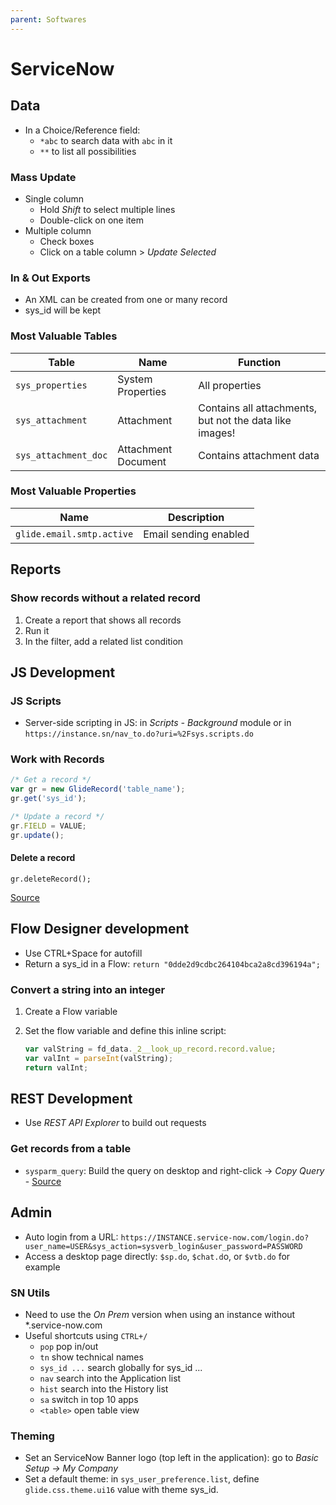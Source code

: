 ```yaml
---
parent: Softwares
---
```


# ServiceNow

## Data

* In a Choice/Reference field:
    * `*abc` to search data with `abc` in it
    * `**` to list all possibilities

### Mass Update

* Single column
    * Hold *Shift* to select multiple lines
    * Double-click on one item
* Multiple column
    * Check boxes
    * Click on a table column > *Update Selected*

### In & Out Exports

* An XML can be created from one or many record
* sys_id will be kept

### Most Valuable Tables

Table | Name | Function
-|-|-
`sys_properties` | System Properties | All properties
`sys_attachment` | Attachment | Contains all attachments, but not the data like images!
`sys_attachment_doc` | Attachment Document | Contains attachment data

### Most Valuable Properties

Name | Description
-|-
`glide.email.smtp.active` | Email sending enabled

## Reports

### Show records without a related record

1. Create a report that shows all records
2. Run it
3. In the filter, add a related list condition

## JS Development

### JS Scripts

* Server-side scripting in JS: in _Scripts - Background_ module or in `https://instance.sn/nav_to.do?uri=%2Fsys.scripts.do`

### Work with Records

```js
/* Get a record */
var gr = new GlideRecord('table_name');     
gr.get('sys_id');

/* Update a record */
gr.FIELD = VALUE;
gr.update();
```

#### Delete a record

 `gr.deleteRecord();`

[Source](https://servicenowguru.com/scripting/gliderecord-query-cheat-sheet/)

## Flow Designer development

* Use CTRL+Space for autofill
* Return a sys_id in a Flow: `return "0dde2d9cdbc264104bca2a8cd396194a";`

### Convert a string into an integer

1. Create a Flow variable
1. Set the flow variable and define this inline script:

    ```js
    var valString = fd_data._2__look_up_record.record.value;
    var valInt = parseInt(valString);
    return valInt;
    ```

## REST Development

* Use *REST API Explorer* to build out requests

### Get records from a table

* `sysparm_query`: Build the query on desktop and right-click → *Copy Query* - [Source](https://developer.servicenow.com/dev.do#!/learn/learning-plans/quebec/servicenow_application_developer/app_store_learnv2_rest_quebec_more_about_query_parameters)

## Admin

* Auto login from a URL: `https://INSTANCE.service-now.com/login.do?user_name=USER&sys_action=sysverb_login&user_password=PASSWORD`
* Access a desktop page directly: `$sp.do`, `$chat.d`o, or `$vtb.do` for example 

### SN Utils

* Need to use the *On Prem* version when using an instance without *.service-now.com
* Useful shortcuts using `CTRL+/`
    * `pop` pop in/out
    * `tn` show technical names
    * `sys_id ...` search globally for sys_id ...
    * `nav` search into the Application list
    * `hist` search into the History list
    * `sa` switch in top 10 apps
    * `<table>` open table view

### Theming

* Set an ServiceNow Banner logo (top left in the application): go to *Basic Setup → My Company*
* Set a default theme: in `sys_user_preference.list`, define `glide.css.theme.ui16` value with theme sys_id.
